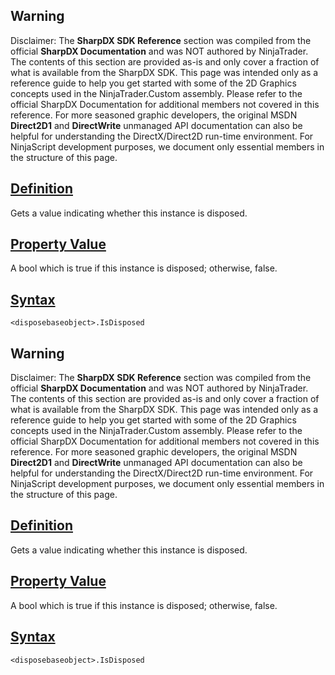 ## Warning

Disclaimer: The **SharpDX SDK Reference** section was compiled from the official **SharpDX Documentation** and was NOT authored by NinjaTrader. The contents of this section are provided as-is and only cover a fraction of what is available from the SharpDX SDK. This page was intended only as a reference guide to help you get started with some of the 2D Graphics concepts used in the NinjaTrader.Custom assembly. Please refer to the official SharpDX Documentation for additional members not covered in this reference. For more seasoned graphic developers, the original MSDN **Direct2D1** and **DirectWrite** unmanaged API documentation can also be helpful for understanding the DirectX/Direct2D run-time environment. For NinjaScript development purposes, we document only essential members in the structure of this page.

## [Definition](https://developer.ninjatrader.com/docs/desktop/sharpdx_disposebase_isdisposed\#definition)

Gets a value indicating whether this instance is disposed.

## [Property Value](https://developer.ninjatrader.com/docs/desktop/sharpdx_disposebase_isdisposed\#property-value)

A bool which is true if this instance is disposed; otherwise, false.

## [Syntax](https://developer.ninjatrader.com/docs/desktop/sharpdx_disposebase_isdisposed\#syntax)

`<disposebaseobject>.IsDisposed`

## Warning

Disclaimer: The **SharpDX SDK Reference** section was compiled from the official **SharpDX Documentation** and was NOT authored by NinjaTrader. The contents of this section are provided as-is and only cover a fraction of what is available from the SharpDX SDK. This page was intended only as a reference guide to help you get started with some of the 2D Graphics concepts used in the NinjaTrader.Custom assembly. Please refer to the official SharpDX Documentation for additional members not covered in this reference. For more seasoned graphic developers, the original MSDN **Direct2D1** and **DirectWrite** unmanaged API documentation can also be helpful for understanding the DirectX/Direct2D run-time environment. For NinjaScript development purposes, we document only essential members in the structure of this page.

## [Definition](https://developer.ninjatrader.com/docs/desktop/sharpdx_disposebase_isdisposed\#definition)

Gets a value indicating whether this instance is disposed.

## [Property Value](https://developer.ninjatrader.com/docs/desktop/sharpdx_disposebase_isdisposed\#property-value)

A bool which is true if this instance is disposed; otherwise, false.

## [Syntax](https://developer.ninjatrader.com/docs/desktop/sharpdx_disposebase_isdisposed\#syntax)

`<disposebaseobject>.IsDisposed`